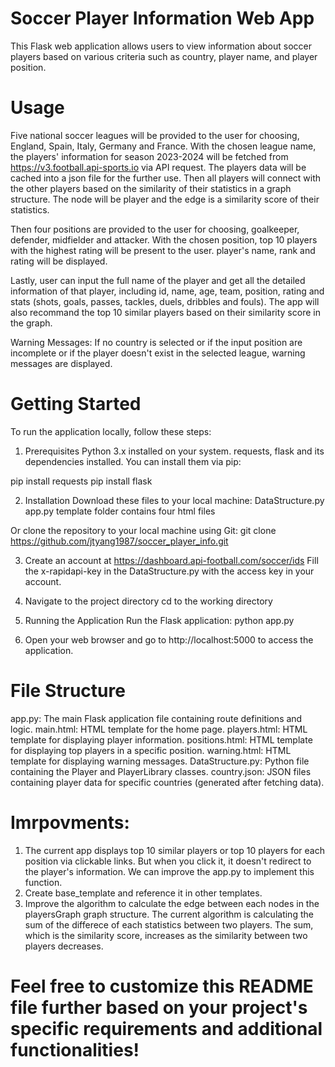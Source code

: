 # Soccer Player Information Web App

This Flask web application allows users to view information about soccer players based on various criteria such as country, player name, and player position.


# Usage
Five national soccer leagues will be provided to the user for choosing, England, Spain, Italy, Germany and France. With the chosen league name, the players' information for season 2023-2024 will be fetched from https://v3.football.api-sports.io via API request. The players data will be cached into a json file for the further use. Then all players will connect with the other players based on the similarity of their statistics in a graph structure. The node will be player and the edge is a similarity score of their statistics.

Then four positions are provided to the user for choosing, goalkeeper, defender, midfielder and attacker. With the chosen position, top 10 players with the highest rating will be present to the user. player's name, rank and rating will be displayed.

Lastly, user can input the full name of the player and get all the detailed information of that player, including id, name, age, team, position, rating and stats (shots, goals, passes, tackles, duels, dribbles and fouls). The app will also recommand the top 10 similar players based on their similarity score in the graph.

Warning Messages: If no country is selected or if the input position are incomplete or if the player doesn't exist in the selected league, warning messages are displayed.


# Getting Started
To run the application locally, follow these steps:

1. Prerequisites
Python 3.x installed on your system.
requests, flask and its dependencies installed. You can install them via pip:

pip install requests
pip install flask

2. Installation
Download these files to your local machine:
DataStructure.py
app.py
template folder contains four html files

Or clone the repository to your local machine using Git:
git clone https://github.com/jtyang1987/soccer_player_info.git

3. Create an account at https://dashboard.api-football.com/soccer/ids
Fill the x-rapidapi-key in the DataStructure.py with the access key in your account.

4. Navigate to the project directory
cd to the working directory

5. Running the Application
Run the Flask application:
python app.py

6. Open your web browser and go to http://localhost:5000 to access the application.


# File Structure
app.py: The main Flask application file containing route definitions and logic.
main.html: HTML template for the home page.
players.html: HTML template for displaying player information.
positions.html: HTML template for displaying top players in a specific position.
warning.html: HTML template for displaying warning messages.
DataStructure.py: Python file containing the Player and PlayerLibrary classes.
country.json: JSON files containing player data for specific countries (generated after fetching data).


# Imrpovments:
1. The current app displays top 10 similar players or top 10 players for each position via clickable links. But when you click it, it doesn't redirect to the player's information. We can improve the app.py to implement this function.
2. Create base_template and reference it in other templates.
3. Improve the algorithm to calculate the edge between each nodes in the playersGraph graph structure. The current algorithm is calculating the sum of the differece of each statistics between two players. The sum, which is the similarity score, increases as the similarity between two players decreases. 


# Feel free to customize this README file further based on your project's specific requirements and additional functionalities!


